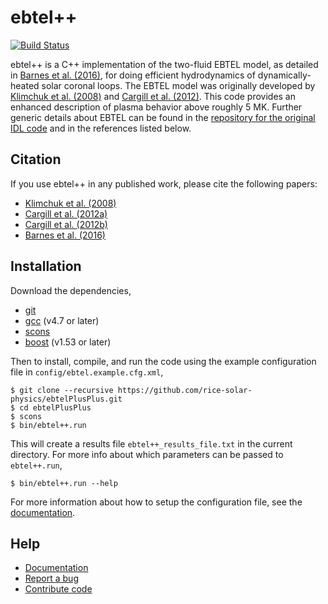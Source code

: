 # ebtel++
[![Build Status](https://travis-ci.org/rice-solar-physics/ebtelPlusPlus.svg?branch=master)](https://travis-ci.org/rice-solar-physics/ebtelPlusPlus)

ebtel++ is a C++ implementation of the two-fluid EBTEL model, as detailed in [Barnes et al. (2016)](http://adsabs.harvard.edu/abs/2016ApJ...829...31B), for doing efficient hydrodynamics of dynamically-heated solar coronal loops. The EBTEL model was originally developed by [Klimchuk et al. (2008)](http://adsabs.harvard.edu/abs/2008ApJ...682.1351K) and [Cargill et al. (2012)](http://adsabs.harvard.edu/abs/2012ApJ...752..161C). This code provides an enhanced description of plasma behavior above roughly 5 MK. Further generic details about EBTEL can be found in the [repository for the original IDL code](https://github.com/rice-solar-physics/EBTEL) and in the references listed below.

## Citation
If you use ebtel++ in any published work, please cite the following papers:

* [Klimchuk et al. (2008)](http://adsabs.harvard.edu/abs/2008ApJ...682.1351K)
* [Cargill et al. (2012a)](http://adsabs.harvard.edu/abs/2012ApJ...752..161C)
* [Cargill et al. (2012b)](http://adsabs.harvard.edu/abs/2012ApJ...758....5C)
* [Barnes et al. (2016)](http://adsabs.harvard.edu/abs/2016ApJ...829...31B)

## Installation
Download the dependencies,
* [git](https://git-scm.com/)
* [gcc](https://gcc.gnu.org/) (v4.7 or later)
* [scons](http://scons.org/)
* [boost](http://www.boost.org/) (v1.53 or later)

Then to install, compile, and run the code using the example configuration file in `config/ebtel.example.cfg.xml`,
```Shell
$ git clone --recursive https://github.com/rice-solar-physics/ebtelPlusPlus.git
$ cd ebtelPlusPlus
$ scons
$ bin/ebtel++.run
```
This will create a results file `ebtel++_results_file.txt` in the current directory. For more info about which parameters can be passed to `ebtel++.run`,
```Shell
$ bin/ebtel++.run --help
```

For more information about how to setup the configuration file, see the [documentation](http://rice-solar-physics.github.io/ebtelPlusPlus/).

## Help
* [Documentation](http://rice-solar-physics.github.io/ebtelPlusPlus/)
* [Report a bug](https://github.com/rice-solar-physics/ebtelPlusPlus/issues)
* [Contribute code](https://github.com/rice-solar-physics/ebtelPlusPlus/pulls)
